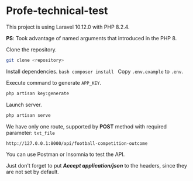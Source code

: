 # Profe-technical-test

This project is using Laravel 10.12.0 with PHP 8.2.4.

**PS**: Took advantage of named arguments that introduced in the PHP 8.

Clone the repository.

```bash
git clone <repository>
```
Install dependencies.
    ```bash
    composer install
    ```
Copy `.env.example` to `.env`. 

Execute command to generate `APP_KEY`.
```bash
php artisan key:generate
```

Launch server.

```bash
php artisan serve
```

We have only one route, supported by **POST** method with required parameter: `txt_file`
```bash
http://127.0.0.1:8000/api/football-competition-outcome
```

You can use Postman or Insomnia to test the API.

Just don't forget to put ***Accept application/json*** to the headers, since they are not set by default.
